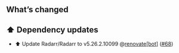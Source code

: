 ## What’s changed

## ⬆️ Dependency updates

- ⬆️ Update Radarr/Radarr to v5.26.2.10099 @[renovate[bot]](https://github.com/apps/renovate) ([#68](https://github.com/hassio-addons/addon-radarr/pull/68))
